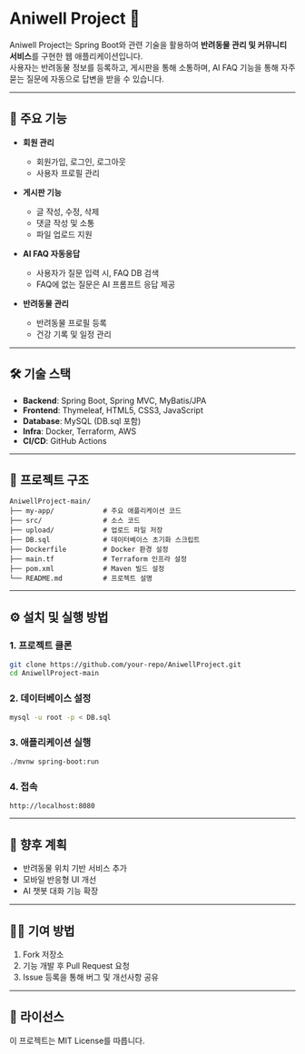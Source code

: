 # Aniwell Project 🐾

Aniwell Project는 Spring Boot와 관련 기술을 활용하여 **반려동물 관리 및 커뮤니티 서비스**를 구현한 웹 애플리케이션입니다.  
사용자는 반려동물 정보를 등록하고, 게시판을 통해 소통하며, AI FAQ 기능을 통해 자주 묻는 질문에 자동으로 답변을 받을 수 있습니다.

---

## 🚀 주요 기능
- **회원 관리**
  - 회원가입, 로그인, 로그아웃
  - 사용자 프로필 관리

- **게시판 기능**
  - 글 작성, 수정, 삭제
  - 댓글 작성 및 소통
  - 파일 업로드 지원

- **AI FAQ 자동응답**
  - 사용자가 질문 입력 시, FAQ DB 검색
  - FAQ에 없는 질문은 AI 프롬프트 응답 제공

- **반려동물 관리**
  - 반려동물 프로필 등록
  - 건강 기록 및 일정 관리

---

## 🛠 기술 스택
- **Backend**: Spring Boot, Spring MVC, MyBatis/JPA
- **Frontend**: Thymeleaf, HTML5, CSS3, JavaScript
- **Database**: MySQL (DB.sql 포함)
- **Infra**: Docker, Terraform, AWS
- **CI/CD**: GitHub Actions

---

## 📂 프로젝트 구조
```
AniwellProject-main/
├── my-app/            # 주요 애플리케이션 코드
├── src/               # 소스 코드
├── upload/            # 업로드 파일 저장
├── DB.sql             # 데이터베이스 초기화 스크립트
├── Dockerfile         # Docker 환경 설정
├── main.tf            # Terraform 인프라 설정
├── pom.xml            # Maven 빌드 설정
└── README.md          # 프로젝트 설명
```

---

## ⚙️ 설치 및 실행 방법

### 1. 프로젝트 클론
```bash
git clone https://github.com/your-repo/AniwellProject.git
cd AniwellProject-main
```

### 2. 데이터베이스 설정
```bash
mysql -u root -p < DB.sql
```

### 3. 애플리케이션 실행
```bash
./mvnw spring-boot:run
```

### 4. 접속
```
http://localhost:8080
```


---

## 📌 향후 계획
- 반려동물 위치 기반 서비스 추가
- 모바일 반응형 UI 개선
- AI 챗봇 대화 기능 확장

---

## 👨‍💻 기여 방법
1. Fork 저장소
2. 기능 개발 후 Pull Request 요청
3. Issue 등록을 통해 버그 및 개선사항 공유

---

## 📜 라이선스
이 프로젝트는 MIT License를 따릅니다.
